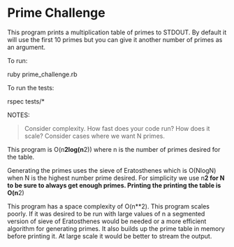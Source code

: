 Prime Challenge
===============

This program prints a multiplication table of primes to STDOUT. By default it will use the first 10 primes but you can give it another number of primes as an argument.

To run:

ruby prime_challenge.rb

To run the tests:

rspec tests/*


NOTES:

> Consider complexity. How fast does your code run? How does it scale?
> Consider cases where we want N primes.

This program is O(n**2log(n**2)) where n is the number of primes desired for the table.

Generating the primes uses the sieve of Eratosthenes which is O(NlogN) when N is the highest number prime desired. For
simplicity we use n**2 for N to be sure to always get enough primes. Printing the printing the table is O(n**2)

This program has a space complexity of O(n**2). This program scales poorly. If it was desired to be run with large values
of n a segmented version of sieve of Eratosthenes would be needed or a more efficient algorithm for generating primes. It
also builds up the prime table in memory before printing it. At large scale it would be better to stream the output.
